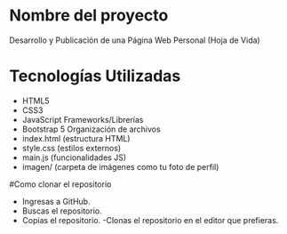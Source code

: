 # Nombre del proyecto
Desarrollo y Publicación de una Página Web Personal (Hoja de Vida)

# Tecnologías Utilizadas
- HTML5
- CSS3
- JavaScript
Frameworks/Librerías
- Bootstrap 5
Organización de archivos
- index.html (estructura HTML)
- style.css (estilos externos)
- main.js (funcionalidades JS)
- imagen/ (carpeta de imágenes como tu foto de perfil)

#Como clonar el repositorio
- Ingresas a GitHub.
- Buscas el repositorio.
- Copias el repositorio.
-Clonas el repositorio en el editor que prefieras.
